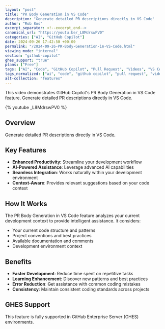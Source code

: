 ```yaml
---
layout: "post"
title: "PR Body Generation in VS Code"
description: "Generate detailed PR descriptions directly in VS Code"
author: "Rob Bos"
excerpt_separator: <!--excerpt_end-->
canonical_url: "https://youtu.be/_L8MdrswPV0"
categories: ["AI", "GitHub Copilot"]
date: 2024-09-26 17:42:50 +00:00
permalink: "/2024-09-26-PR-Body-Generation-in-VS-Code.html"
viewing_mode: "internal"
section: "github-copilot"
ghes_support: "true"
plans: ["Free"]
tags: ["AI", "Code", "GitHub Copilot", "Pull Request", "Videos", "VS Code"]
tags_normalized: ["ai", "code", "github copilot", "pull request", "videos", "vs code"]
alt-collection: "features"
---
```


This video demonstrates GitHub Copilot's PR Body Generation in VS Code feature. Generate detailed PR descriptions directly in VS Code.<!--excerpt_end-->

{% youtube _L8MdrswPV0 %}

## Overview

Generate detailed PR descriptions directly in VS Code.

## Key Features

- **Enhanced Productivity**: Streamline your development workflow
- **AI-Powered Assistance**: Leverage advanced AI capabilities
- **Seamless Integration**: Works naturally within your development environment
- **Context-Aware**: Provides relevant suggestions based on your code context

## How It Works

The PR Body Generation in VS Code feature analyzes your current development context to provide intelligent assistance. It considers:

- Your current code structure and patterns
- Project conventions and best practices
- Available documentation and comments
- Development environment context

## Benefits

- **Faster Development**: Reduce time spent on repetitive tasks
- **Learning Enhancement**: Discover new patterns and best practices
- **Error Reduction**: Get assistance with common coding mistakes
- **Consistency**: Maintain consistent coding standards across projects

## GHES Support

This feature is fully supported in GitHub Enterprise Server (GHES) environments.
